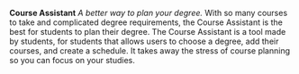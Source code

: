
**Course Assistant**
_A better way to plan your degree._
With so many courses to take and complicated degree requirements, the Course Assistant is the best for students to plan their degree. The Course Assistant is a tool made by students, for students that allows users to choose a degree, add their courses, and create a schedule. It takes away the stress of course planning so you can focus on your studies.
